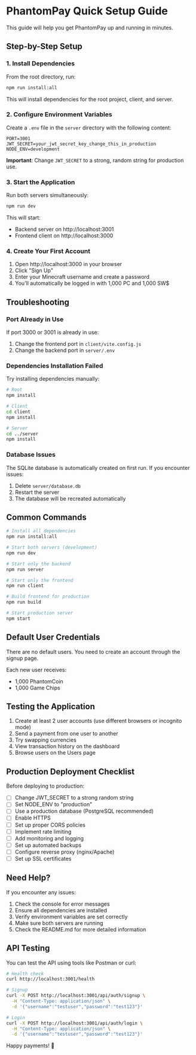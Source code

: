 # PhantomPay Quick Setup Guide

This guide will help you get PhantomPay up and running in minutes.

## Step-by-Step Setup

### 1. Install Dependencies

From the root directory, run:

```bash
npm run install:all
```

This will install dependencies for the root project, client, and server.

### 2. Configure Environment Variables

Create a `.env` file in the `server` directory with the following content:

```env
PORT=3001
JWT_SECRET=your_jwt_secret_key_change_this_in_production
NODE_ENV=development
```

**Important**: Change `JWT_SECRET` to a strong, random string for production use.

### 3. Start the Application

Run both servers simultaneously:

```bash
npm run dev
```

This will start:
- Backend server on http://localhost:3001
- Frontend client on http://localhost:3000

### 4. Create Your First Account

1. Open http://localhost:3000 in your browser
2. Click "Sign Up"
3. Enter your Minecraft username and create a password
4. You'll automatically be logged in with 1,000 PC and 1,000 SW$

## Troubleshooting

### Port Already in Use

If port 3000 or 3001 is already in use:

1. Change the frontend port in `client/vite.config.js`
2. Change the backend port in `server/.env`

### Dependencies Installation Failed

Try installing dependencies manually:

```bash
# Root
npm install

# Client
cd client
npm install

# Server
cd ../server
npm install
```

### Database Issues

The SQLite database is automatically created on first run. If you encounter issues:

1. Delete `server/database.db`
2. Restart the server
3. The database will be recreated automatically

## Common Commands

```bash
# Install all dependencies
npm run install:all

# Start both servers (development)
npm run dev

# Start only the backend
npm run server

# Start only the frontend
npm run client

# Build frontend for production
npm run build

# Start production server
npm start
```

## Default User Credentials

There are no default users. You need to create an account through the signup page.

Each new user receives:
- 1,000 PhantomCoin
- 1,000 Game Chips

## Testing the Application

1. Create at least 2 user accounts (use different browsers or incognito mode)
2. Send a payment from one user to another
3. Try swapping currencies
4. View transaction history on the dashboard
5. Browse users on the Users page

## Production Deployment Checklist

Before deploying to production:

- [ ] Change JWT_SECRET to a strong random string
- [ ] Set NODE_ENV to "production"
- [ ] Use a production database (PostgreSQL recommended)
- [ ] Enable HTTPS
- [ ] Set up proper CORS policies
- [ ] Implement rate limiting
- [ ] Add monitoring and logging
- [ ] Set up automated backups
- [ ] Configure reverse proxy (nginx/Apache)
- [ ] Set up SSL certificates

## Need Help?

If you encounter any issues:

1. Check the console for error messages
2. Ensure all dependencies are installed
3. Verify environment variables are set correctly
4. Make sure both servers are running
5. Check the README.md for more detailed information

## API Testing

You can test the API using tools like Postman or curl:

```bash
# Health check
curl http://localhost:3001/health

# Signup
curl -X POST http://localhost:3001/api/auth/signup \
  -H "Content-Type: application/json" \
  -d '{"username":"testuser","password":"test123"}'

# Login
curl -X POST http://localhost:3001/api/auth/login \
  -H "Content-Type: application/json" \
  -d '{"username":"testuser","password":"test123"}'
```

Happy payments! 🎉

